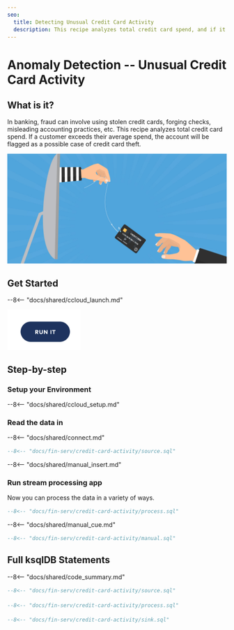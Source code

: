 ```yaml
---
seo:
  title: Detecting Unusual Credit Card Activity
  description: This recipe analyzes total credit card spend, and if it's more than the average credit card usage of a customer, the account will be flagged as a possible case of credit card theft.
---
```


# Anomaly Detection -- Unusual Credit Card Activity

## What is it?

In banking, fraud can involve using stolen credit cards, forging checks, misleading accounting practices, etc.
This recipe analyzes total credit card spend.
If a customer exceeds their average spend, the account will be flagged as a possible case of credit card theft.

![grafana](../../img/credit-card-activity.jpg)

## Get Started

--8<-- "docs/shared/ccloud_launch.md"

<a href="https://www.confluent.io/confluent-cloud/tryfree/"><img src="../../img/launch.png" /></a>

## Step-by-step

### Setup your Environment

--8<-- "docs/shared/ccloud_setup.md"

### Read the data in

--8<-- "docs/shared/connect.md"

```sql
--8<-- "docs/fin-serv/credit-card-activity/source.sql"
```

--8<-- "docs/shared/manual_insert.md"

### Run stream processing app

Now you can process the data in a variety of ways.

```sql
--8<-- "docs/fin-serv/credit-card-activity/process.sql"
```

--8<-- "docs/shared/manual_cue.md"

```sql
--8<-- "docs/fin-serv/credit-card-activity/manual.sql"
```

## Full ksqlDB Statements

--8<-- "docs/shared/code_summary.md"

```sql
--8<-- "docs/fin-serv/credit-card-activity/source.sql"

--8<-- "docs/fin-serv/credit-card-activity/process.sql"

--8<-- "docs/fin-serv/credit-card-activity/sink.sql"
```
